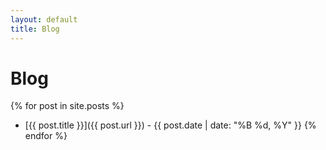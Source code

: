 ```yaml
---
layout: default
title: Blog
---
```


# Blog

{% for post in site.posts %}
- [{{ post.title }}]({{ post.url }}) - {{ post.date | date: "%B %d, %Y" }}
{% endfor %}
